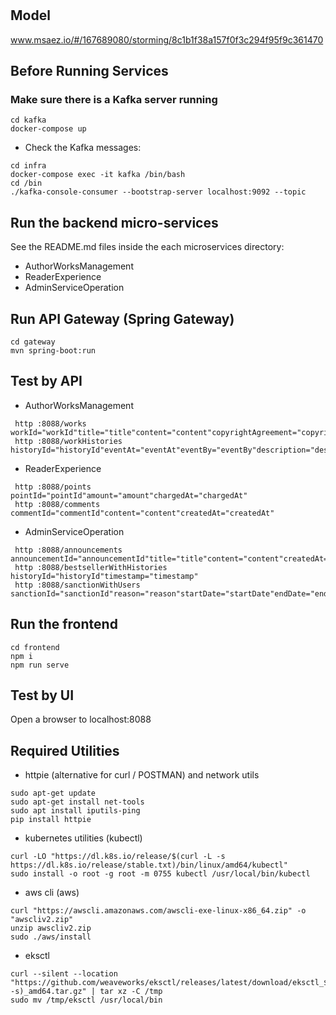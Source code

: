# 

## Model
www.msaez.io/#/167689080/storming/8c1b1f38a157f0f3c294f95f9c361470

## Before Running Services
### Make sure there is a Kafka server running
```
cd kafka
docker-compose up
```
- Check the Kafka messages:
```
cd infra
docker-compose exec -it kafka /bin/bash
cd /bin
./kafka-console-consumer --bootstrap-server localhost:9092 --topic
```

## Run the backend micro-services
See the README.md files inside the each microservices directory:

- AuthorWorksManagement
- ReaderExperience
- AdminServiceOperation


## Run API Gateway (Spring Gateway)
```
cd gateway
mvn spring-boot:run
```

## Test by API
- AuthorWorksManagement
```
 http :8088/works workId="workId"title="title"content="content"copyrightAgreement="copyrightAgreement"createdAt="createdAt"updatedAt="updatedAt"
 http :8088/workHistories historyId="historyId"eventAt="eventAt"eventBy="eventBy"description="description"
```
- ReaderExperience
```
 http :8088/points pointId="pointId"amount="amount"chargedAt="chargedAt"
 http :8088/comments commentId="commentId"content="content"createdAt="createdAt"
```
- AdminServiceOperation
```
 http :8088/announcements announcementId="announcementId"title="title"content="content"createdAt="createdAt"updatedAt="updatedAt"
 http :8088/bestsellerWithHistories historyId="historyId"timestamp="timestamp"
 http :8088/sanctionWithUsers sanctionId="sanctionId"reason="reason"startDate="startDate"endDate="endDate"
```


## Run the frontend
```
cd frontend
npm i
npm run serve
```

## Test by UI
Open a browser to localhost:8088

## Required Utilities

- httpie (alternative for curl / POSTMAN) and network utils
```
sudo apt-get update
sudo apt-get install net-tools
sudo apt install iputils-ping
pip install httpie
```

- kubernetes utilities (kubectl)
```
curl -LO "https://dl.k8s.io/release/$(curl -L -s https://dl.k8s.io/release/stable.txt)/bin/linux/amd64/kubectl"
sudo install -o root -g root -m 0755 kubectl /usr/local/bin/kubectl
```

- aws cli (aws)
```
curl "https://awscli.amazonaws.com/awscli-exe-linux-x86_64.zip" -o "awscliv2.zip"
unzip awscliv2.zip
sudo ./aws/install
```

- eksctl 
```
curl --silent --location "https://github.com/weaveworks/eksctl/releases/latest/download/eksctl_$(uname -s)_amd64.tar.gz" | tar xz -C /tmp
sudo mv /tmp/eksctl /usr/local/bin
```
